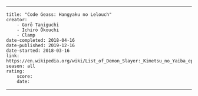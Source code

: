 ---

    title: "Code Geass: Hangyaku no Lelouch"
    creator:
        - Gorō Taniguchi
        - Ichirō Ōkouchi
        - Clamp
    date-completed: 2018-04-16
    date-published: 2019-12-16
    date-started: 2018-03-16
    link: https://en.wikipedia.org/wiki/List_of_Demon_Slayer:_Kimetsu_no_Yaiba_episodes
    season: all
    rating:
        score:
        date:

---